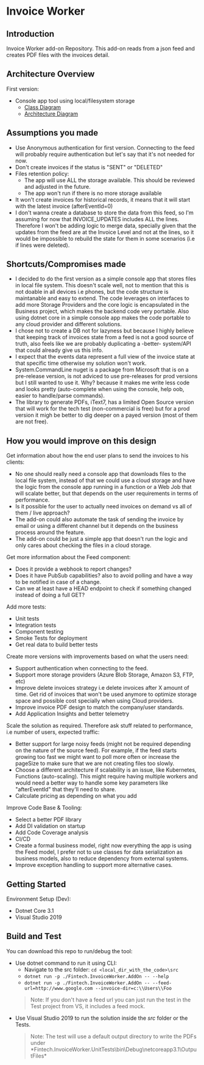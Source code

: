# Invoice Worker

## Introduction 
Invoice Worker add-on Repository. This add-on reads from a json feed and creates PDF files with the invoices detail.

## Architecture Overview

First version:
* Console app tool using local/filesystem storage
    * [Class Diagram](resources/InvoiceWorkerOverview-ClassDiagram.jpg)
    * [Architecture Diagram](resources/InvoiceWorkerOverview-Architecture.jpg)

## Assumptions you made

* Use Anonymous authentication for first version. Connecting to the feed will probably require authentication but let's say that it's not needed for now.
* Don't create invoices if the status is "SENT" or "DELETED"
* Files retention policy:
    * The app will use ALL the storage available. This should be reviewed and adjusted in the future.
    * The app won't run if there is no more storage available
* It won't create invoices for historical records, it means that it will start with the latest invoice (afterEventId=0)
* I don't wanna create a database to store the data from this feed, so I'm assuming for now that INVOICE_UPDATES includes ALL the lines. Therefore I won't be adding logic to merge data, specially given that the updates from the feed are at the Invoice Level and not at the lines, so it would be impossible to rebuild the state for them in some scenarios (i.e if lines were deleted).


## Shortcuts/Compromises made

* I decided to do the first version as a simple console app that stores files in local file system. This doesn't scale well, not to mention that this is not doable in all devices i.e phones, but the code structure is maintanable and easy to extend. The code leverages on interfaces to add more Storage Providers and the core logic is encapsulated in the Business project, which makes the backend code very portable. Also using dotnet core in a simple console app makes the code portable to any cloud provider and different solutions.
* I chose not to create a DB not for lazyness but because I highly believe that keeping track of invoices state from a feed is not a good source of truth, also feels like we are probably duplicating a -better- system/API that could already give us this info.
* I expect that the events data represent a full view of the invoice state at that specific time otherwise my solution won't work.
* System.CommandLine nuget is a package from Microsoft that is on a pre-release version, is not adviced to use pre-releases for prod versions but I still wanted to use it. Why? because it makes me write less code and looks pretty (auto-complete when using the console, help oob, easier to handle/parse commands).
* The library to generate PDFs, iText7, has a limited Open Source version that will work for the tech test (non-commercial is free) but for a prod version it migh be better to dig deeper on a payed version (most of them are not free).


## How you would improve on this design

Get information about how the end user plans to send the invoices to his clients:
* No one should really need a console app that downloads files to the local file system, instead of that we could use a cloud storage and have the logic from the console app running in a function or a Web Job that will scalate better, but that depends on the user requirements in terms of performance.
* Is it possible for the user to actually need invoices on demand vs all of them / live approach?
* The add-on could also automate the task of sending the invoice by email or using a different channel but it depends on the business process around the feature.
* The add-on could be just a simple app that doesn't run the logic and only cares about checking the files in a cloud storage.

Get more information about the Feed component:
* Does it provide a webhook to report changes?
* Does it have PubSub capabilities? also to avoid polling and have a way to be notified in case of a change.
* Can we at least have a HEAD endpoint to check if something changed instead of doing a full GET?

Add more tests:
* Unit tests
* Integration tests
* Component testing
* Smoke Tests for deployment
* Get real data to build better tests

Create more versions with improvements based on what the users need:
 * Support authentication when connecting to the feed.
 * Support more storage providers (Azure Blob Storage, Amazon S3, FTP, etc)
 * Improve delete invoices strategy i.e delete invoices after X amount of time. Get rid of invoices that won't be used anymore to optimize storage space and possible cost specially when using Cloud providers.
 * Improve invoice PDF design to match the company/user standards.
 * Add Application Insights and better telemetry
 
Scale the solution as required. Therefore ask stuff related to performance, i.e number of users, expected traffic:
 * Better support for large noisy feeds (might not be required depending on the nature of the source feed). For example, if the feed starts growing too fast we might want to poll more often or increase the pageSize to make sure that we are not creating files too slowly.
 * Choose a different architecture if scalability is an issue, like Kubernetes, Functions (auto-scaling). This might require having multiple workers and would need a better way to handle some key parameters like "afterEventId" that they'll need to share.
 * Calculate pricing as depending on what you add

Improve Code Base & Tooling:
 * Select a better PDF library
 * Add DI validation on startup
 * Add Code Coverage analysis
 * CI/CD
 * Create a formal business model, right now everything the app is using the Feed model, I prefer not to use classes for data serialization as business models, also to reduce dependency from external systems.
 * Improve exception handling to support more alternative cases.


## Getting Started

Environment Setup (Dev):
* Dotnet Core 3.1
* Visual Studio 2019


## Build and Test

You can download this repo to run/debug the tool:
* Use dotnet command to run it using CLI:
	* Navigate to the src folder: `cd <local_dir_with_the_code>\src`
	* `dotnet run -p ./Fintech.InvoiceWorker.AddOn -- --help`
	* `dotnet run -p ./Fintech.InvoiceWorker.AddOn -- --feed-url=http://www.google.com --invoice-dir=c:\\Users\\Foo`
	> Note: If you don't have a feed url you can just run the test in the Test project from VS, it includes a feed mock.
* Use Visual Studio 2019 to run the solution inside the *src* folder or the Tests.
	> Note: The test will use a default output directory to write the PDFs under *Fintech.InvoiceWorker.UnitTests\bin\Debug\netcoreapp3.1\OutputFiles\*





